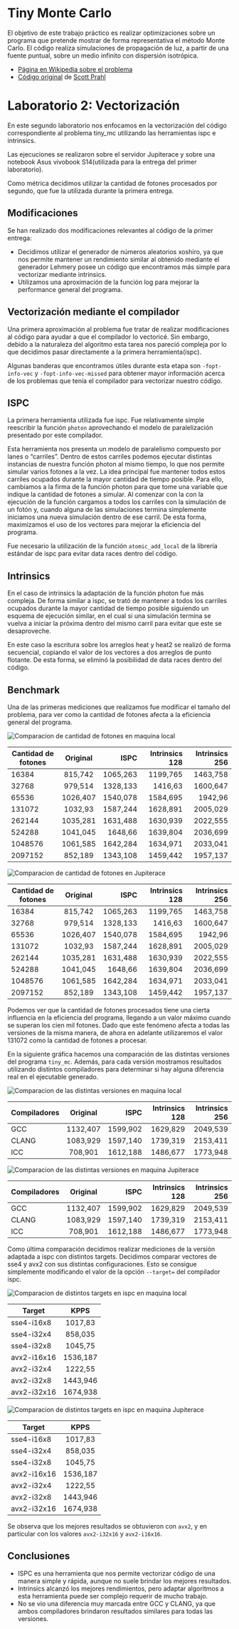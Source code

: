 # Tiny Monte Carlo

El objetivo de este trabajo práctico es realizar optimizaciones sobre un programa que pretende mostrar de forma representativa el método Monte Carlo.
El código realiza simulaciones de propagación de luz, a partir de una fuente puntual, sobre un medio infinito con dispersión isotrópica.

- [Página en Wikipedia sobre el problema](https://en.wikipedia.org/wiki/Monte_Carlo_method_for_photon_transport)
- [Código original](https://omlc.org/software/mc/) de [Scott Prahl](https://omlc.org/~prahl/)

# Laboratorio 2: Vectorización

En este segundo laboratorio nos enfocamos en la vectorización del código correspondiente al problema tiny_mc utilizando las herramientas ispc e intrinsics.

Las ejecuciones se realizaron sobre el servidor Jupiterace y sobre una notebook Asus vivobook S14(utilizada para la entrega del primer laboratorio).

Como métrica decidimos utilizar la cantidad de fotones procesados por segundo, que fue la utilizada durante la primera entrega.

## Modificaciones

Se han realizado dos modificaciones relevantes al código de la primer entrega:
* Decidimos utilizar el generador de números aleatorios xoshiro, ya que nos permite mantener un rendimiento similar al obtenido mediante el generador
  Lehmery posee un código que encontramos más simple para vectorizar mediante intrinsics.
* Utilizamos una aproximación de la función log para mejorar la performance general del programa.


## Vectorización mediante el compilador

Una primera aproximación al problema fue tratar de realizar modificaciones al código para ayudar a que el compilador lo vectoricé. Sin embargo, debido a 
la naturaleza del algoritmo esta tarea nos pareció compleja por lo que decidimos pasar directamente a la primera herramienta(ispc). 

Algunas banderas que encontramos útiles durante esta etapa son `-fopt-info-vec` y `-fopt-info-vec-missed` para obtener mayor información acerca de los 
problemas que tenía el compilador para vectorizar nuestro código.


## ISPC

La primera herramienta utilizada fue ispc. Fue relativamente simple reescribir la función `photon` aprovechando el modelo de paralelización presentado por 
este compilador. 

Esta herramienta nos presenta un modelo de paralelismo compuesto por lanes o “carriles”. Dentro de estos carriles podemos ejecutar distintas instancias de nuestra 
función photon al mismo tiempo, lo que nos permite simular varios fotones a la vez. La idea principal fue mantener todos estos carriles ocupados durante la mayor 
cantidad de tiempo posible. Para ello, cambiamos a la firma de la función photon para que tome una variable que indique la cantidad de fotones a simular. Al 
comenzar con la con la ejecución de la función cargamos a todos los carriles con la simulación de un fotón y, cuando alguna de las simulaciones termina simplemente 
iniciamos una nueva simulación dentro de ese carril. De esta forma, maximizamos el uso de los vectores para mejorar la eficiencia del programa.

Fue necesario la utilización de la función `atomic_add_local` de la librería estándar de ispc para evitar data races dentro del código.

## Intrinsics

En el caso de intrinsics la adaptación de la función photon fue más compleja. De forma similar a ispc, se trató de mantener a todos los carriles ocupados durante 
la mayor cantidad de tiempo posible siguiendo un esquema de ejecución similar, en el cual si una simulación termina se vuelva a iniciar la próxima dentro del mismo 
carril para evitar que este se desaproveche.

En este caso la escritura sobre los arreglos heat y heat2 se realizó de forma secuencial, copiando el valor de los vectores a dos arreglos de punto flotante. De esta 
forma, se eliminó la posibilidad de data races dentro del código.

## Benchmark

Una de las primeras mediciones que realizamos fue modificar el tamaño del problema, para ver como la cantidad de fotones afecta a la eficiencia general del programa.

![Comparacion de cantidad de fotones en maquina local](https://raw.githubusercontent.com/barufa/tiny_mc/lab2/data/local_cantidad_fotones.png "Cantidad de fotones")

| Cantidad de fotones | Original    | ISPC     | Intrinsics 128 | Intrinsics 256 |
| ------------------- |:-----------:| --------:| --------------:| --------------:|
| 16384               | 815,742     | 1065,263 | 1199,765       | 1463,758       |
| 32768               | 979,514     | 1328,133 | 1416,63        | 1600,647       |
| 65536               | 1026,407    | 1540,078 | 1584,695       | 1942,96        |
| 131072              | 1032,93     | 1587,244 | 1628,891       | 2005,029       |
| 262144              | 1035,281    | 1631,488 | 1630,939       | 2022,555       |
| 524288              | 1041,045    | 1648,66  | 1639,804       | 2036,699       |
| 1048576             | 1061,585    | 1642,284 | 1634,971       | 2033,041       |
| 2097152             | 852,189     | 1343,108 | 1459,442       | 1957,137       |

![Comparacion de cantidad de fotones en Jupiterace](https://raw.githubusercontent.com/barufa/tiny_mc/lab2/data/server_cantidad_fotones.png "Cantidad de fotones")

| Cantidad de fotones | Original    | ISPC     | Intrinsics 128 | Intrinsics 256 |
| ------------------- |:-----------:| --------:| --------------:| --------------:|
| 16384               | 815,742     | 1065,263 | 1199,765       | 1463,758       |
| 32768               | 979,514     | 1328,133 | 1416,63        | 1600,647       |
| 65536               | 1026,407    | 1540,078 | 1584,695       | 1942,96        |
| 131072              | 1032,93     | 1587,244 | 1628,891       | 2005,029       |
| 262144              | 1035,281    | 1631,488 | 1630,939       | 2022,555       |
| 524288              | 1041,045    | 1648,66  | 1639,804       | 2036,699       |
| 1048576             | 1061,585    | 1642,284 | 1634,971       | 2033,041       |
| 2097152             | 852,189     | 1343,108 | 1459,442       | 1957,137       |

Podemos ver que la cantidad de fotones procesados tiene una cierta influencia en la eficiencia del programa, llegando a un valor máximo cuando se superan los 
cien mil fotones. Dado que este fenómeno afecta a todas las versiones de la misma manera, de ahora en adelante utilizaremos el valor 131072 como la cantidad de fotones 
a procesar.

En la siguiente gráfica hacemos una comparación de las distintas versiones del programa `tiny_mc`. Además, para cada versión mostramos resultados utilizando distintos 
compiladores para determinar si hay alguna diferencia real en el ejecutable generado.

![Comparacion de las distintas versiones en maquina local](https://raw.githubusercontent.com/barufa/tiny_mc/lab2/data/local_compiladores.png "Comparacion de las distintas versiones")

| Compiladores | Original    | ISPC     | Intrinsics 128 | Intrinsics 256 |
| ------------ |:-----------:| --------:| --------------:| --------------:|
| GCC          | 1132,407    | 1599,902 | 1629,829       | 2049,539       |
| CLANG        | 1083,929    | 1597,140 | 1739,319       | 2153,411       |
| ICC          | 708,901     | 1612,188 | 1486,677       | 1773,948       |

![Comparacion de las distintas versiones en maquina Jupiterace](https://raw.githubusercontent.com/barufa/tiny_mc/lab2/data/server_compiladores.png "Comparacion de las distintas versiones")

| Compiladores | Original    | ISPC     | Intrinsics 128 | Intrinsics 256 |
| ------------ |:-----------:| --------:| --------------:| --------------:|
| GCC          | 1132,407    | 1599,902 | 1629,829       | 2049,539       |
| CLANG        | 1083,929    | 1597,140 | 1739,319       | 2153,411       |
| ICC          | 708,901     | 1612,188 | 1486,677       | 1773,948       |

Como última comparación decidimos realizar mediciones de la versión adaptada a ispc con distintos targets. Decidimos comparar vectores de sse4 y avx2 con sus distintas
configuraciones. Esto se consigue simplemente modificando el valor de la opción `--target=` del compilador ispc.

![Comparacion de distintos targets en ispc en maquina local](https://raw.githubusercontent.com/barufa/tiny_mc/lab2/data/local_target.png "Comparacion de distintos targets en ispc")

| Target      | KPPS     |
| ----------- |:--------:|
| sse4-i16x8  | 1017,83  |
| sse4-i32x4  | 858,035  |
| sse4-i32x8  | 1045,75  |
| avx2-i16x16 | 1536,187 |
| avx2-i32x4  | 1222,55  |
| avx2-i32x8  | 1443,946 |
| avx2-i32x16 | 1674,938 |

![Comparacion de distintos targets en ispc en maquina Jupiterace](https://raw.githubusercontent.com/barufa/tiny_mc/lab2/data/server_target.png "Comparacion de distintos targets en ispc")

| Target      | KPPS     |
| ----------- |:--------:|
| sse4-i16x8  | 1017,83  |
| sse4-i32x4  | 858,035  |
| sse4-i32x8  | 1045,75  |
| avx2-i16x16 | 1536,187 |
| avx2-i32x4  | 1222,55  |
| avx2-i32x8  | 1443,946 |
| avx2-i32x16 | 1674,938 |

Se observa que los mejores resultados se obtuvieron con `avx2`, y en particular con los valores `avx2-i32x16` y `avx2-i16x16`.

## Conclusiones

* ISPC es una herramienta que nos permite vectorizar código de una manera simple y rápida, aunque no suele brindar los mejores resultados.
* Intrinsics alcanzó los mejores rendimientos, pero adaptar algoritmos a esta herramienta puede ser complejo requerir de mucho trabajo.
* No se vio una diferencia muy marcada entre GCC y CLANG, ya que ambos compiladores brindaron resultados similares para todas las versiones.
